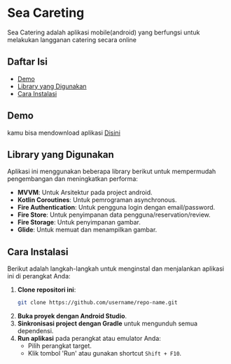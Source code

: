 # Sea Careting
Sea Catering adalah aplikasi mobile(android) yang berfungsi untuk melakukan langganan catering secara online

## Daftar Isi
- [Demo](#-demo)
- [Library yang Digunakan](#-library-yang-digunakan)
- [Cara Instalasi](#-car)

## Demo
kamu bisa mendownload aplikasi [Disini](https://github.com/HMephisto/sea-catering/blob/master/SeaCatering.apk)

## Library yang Digunakan

Aplikasi ini menggunakan beberapa library berikut untuk mempermudah pengembangan dan meningkatkan performa:

- **MVVM**: Untuk Arsitektur pada project android.
- **Kotlin Coroutines**: Untuk pemrograman asynchronous.
- **Fire Authentication**: Untuk pengguna login dengan email/password.
- **Fire Store**: Untuk penyimpanan data pengguna/reservation/review.
- **Fire Storage**: Untuk penyimpanan gambar.
- **Glide**: Untuk memuat dan menampilkan gambar.

## Cara Instalasi

Berikut adalah langkah-langkah untuk menginstal dan menjalankan aplikasi ini di perangkat Anda:

1. **Clone repositori ini**:
    ```sh
    git clone https://github.com/username/repo-name.git
    ```
2. **Buka proyek dengan Android Studio**.
3. **Sinkronisasi project dengan Gradle** untuk mengunduh semua dependensi.
4. **Run aplikasi** pada perangkat atau emulator Anda:
    - Pilih perangkat target.
    - Klik tombol 'Run' atau gunakan shortcut `Shift + F10`.
